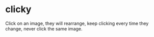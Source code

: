 # clicky
Click on an image, they will rearrange, keep clicking every time they change, never click the same image.
